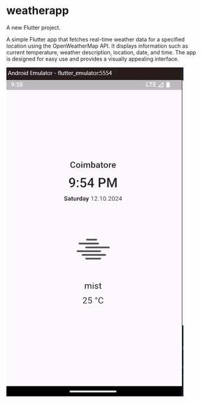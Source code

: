 # weatherapp

A new Flutter project.

A simple Flutter app that fetches real-time weather data for a specified location using the OpenWeatherMap API. It displays information such as current temperature, weather description, location, date, and time. The app is designed for easy use and provides a visually appealing interface.

![alt text](https://github.com/vaisx05/weatherapp/blob/main/finalss/Screenshot%202024-10-12%20215823.png)
